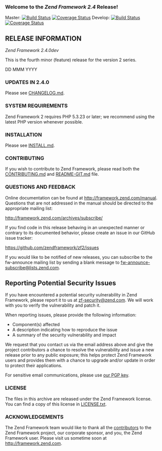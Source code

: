 ### Welcome to the *Zend Framework 2.4* Release!

Master:
[![Build Status](https://secure.travis-ci.org/zendframework/zf2.png?branch=master)](http://travis-ci.org/zendframework/zf2)
[![Coverage Status](https://coveralls.io/repos/zendframework/zf2/badge.png?branch=master)](https://coveralls.io/r/zendframework/zf2)
Develop:
[![Build Status](https://secure.travis-ci.org/zendframework/zf2.png?branch=develop)](http://travis-ci.org/zendframework/zf2)
[![Coverage Status](https://coveralls.io/repos/zendframework/zf2/badge.png?branch=develop)](https://coveralls.io/r/zendframework/zf2)

## RELEASE INFORMATION

*Zend Framework 2.4.0dev*

This is the fourth minor (feature) release for the version 2 series.

DD MMM YYYY

### UPDATES IN 2.4.0

Please see [CHANGELOG.md](CHANGELOG.md).

### SYSTEM REQUIREMENTS

Zend Framework 2 requires PHP 5.3.23 or later; we recommend using the
latest PHP version whenever possible.

### INSTALLATION

Please see [INSTALL.md](INSTALL.md).

### CONTRIBUTING

If you wish to contribute to Zend Framework, please read both the
[CONTRIBUTING.md](CONTRIBUTING.md) and [README-GIT.md](README-GIT.md) file.

### QUESTIONS AND FEEDBACK

Online documentation can be found at http://framework.zend.com/manual.
Questions that are not addressed in the manual should be directed to the
appropriate mailing list:

http://framework.zend.com/archives/subscribe/

If you find code in this release behaving in an unexpected manner or
contrary to its documented behavior, please create an issue in our GitHub
issue tracker:

https://github.com/zendframework/zf2/issues

If you would like to be notified of new releases, you can subscribe to
the fw-announce mailing list by sending a blank message to
<fw-announce-subscribe@lists.zend.com>.

## Reporting Potential Security Issues

If you have encountered a potential security vulnerability in Zend Framework, please report it to us at [zf-security@zend.com](mailto:zf-security@zend.com). We will work with you to verify the vulnerability and patch it.

When reporting issues, please provide the following information:

- Component(s) affected
- A description indicating how to reproduce the issue
- A summary of the security vulnerability and impact

We request that you contact us via the email address above and give the project contributors a chance to resolve the vulnerability and issue a new release prior to any public exposure; this helps protect Zend Framework users and provides them with a chance to upgrade and/or update in order to protect their applications.

For sensitive email communications, please use [our PGP key](http://framework.zend.com/zf-security-pgp-key.asc).

### LICENSE

The files in this archive are released under the Zend Framework license.
You can find a copy of this license in [LICENSE.txt](LICENSE.txt).

### ACKNOWLEDGEMENTS

The Zend Framework team would like to thank all the [contributors](https://github.com/zendframework/zf2/contributors) to the Zend
Framework project, our corporate sponsor, and you, the Zend Framework user.
Please visit us sometime soon at http://framework.zend.com.
